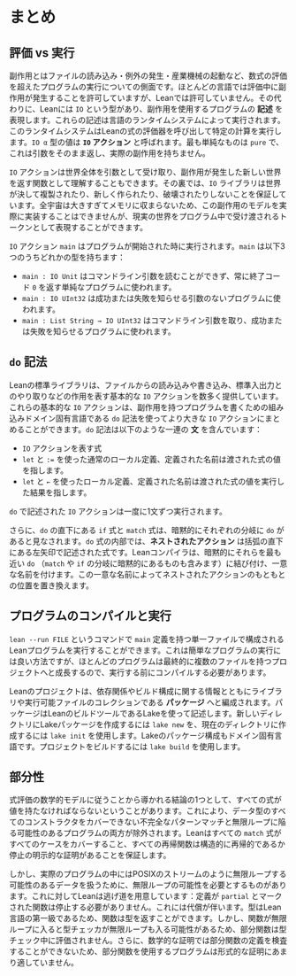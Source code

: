 <!--
# Summary
-->

# まとめ

<!--
## Evaluation vs Execution
-->

## 評価 vs 実行

<!--
Side effects are aspects of program execution that go beyond the evaluation of mathematical expressions, such as reading files, throwing exceptions, or triggering industrial machinery.
While most languages allow side effects to occur during evaluation, Lean does not.
Instead, Lean has a type called `IO` that represents _descriptions_ of programs that use side effects.
These descriptions are then executed by the language's run-time system, which invokes the Lean expression evaluator to carry out specific computations.
Values of type `IO α` are called _`IO` actions_.
The simplest is `pure`, which returns its argument and has no actual side effects.
-->

副作用とはファイルの読み込み・例外の発生・産業機械の起動など、数式の評価を超えたプログラムの実行についての側面です。ほとんどの言語では評価中に副作用が発生することを許可していますが、Leanでは許可していません。その代わりに、Leanには `IO` という型があり、副作用を使用するプログラムの **記述** を表現します。これらの記述は言語のランタイムシステムによって実行されます。このランタイムシステムはLeanの式の評価器を呼び出して特定の計算を実行します。`IO α` 型の値は **`IO` アクション** と呼ばれます。最も単純なものは `pure` で、これは引数をそのまま返し、実際の副作用を持ちません。

<!--
`IO` actions can also be understood as functions that take the whole world as an argument and return a new world in which the side effect has occurred.
Behind the scenes, the `IO` library ensures that the world is never duplicated, created, or destroyed.
While this model of side effects cannot actually be implemented, as the whole universe is too big to fit in memory, the real world can be represented by a token that is passed around through the program.
-->

`IO` アクションは世界全体を引数として受け取り、副作用が発生した新しい世界を返す関数として理解することもできます。その裏では、`IO` ライブラリは世界が決して複製されたり、新しく作られたり、破壊されたりしないことを保証しています。全宇宙は大きすぎてメモリに収まらないため、この副作用のモデルを実際に実装することはできませんが、現実の世界をプログラム中で受け渡されるトークンとして表現することができます。

<!--
An `IO` action `main` is executed when the program starts.
`main` can have one of three types:
-->

`IO` アクション `main` はプログラムが開始された時に実行されます。`main` は以下3つのうちどれかの型を持ちます：

 <!--
 * `main : IO Unit` is used for simple programs that cannot read their command-line arguments and always return exit code `0`,
 * `main : IO UInt32` is used for programs without arguments that may signal success or failure, and
 * `main : List String → IO UInt32` is used for programs that take command-line arguments and signal success or failure.
-->

 * `main : IO Unit` はコマンドライン引数を読むことができず、常に終了コード `0` を返す単純なプログラムに使われます。
 * `main : IO UInt32` は成功または失敗を知らせる引数のないプログラムに使われます。
 * `main : List String → IO UInt32` はコマンドライン引数を取り、成功または失敗を知らせるプログラムに使われます。

<!--
## `do` Notation
-->

## `do` 記法

<!--
The Lean standard library provides a number of basic `IO` actions that represent effects such as reading from and writing to files and interacting with standard input and standard output.
These base `IO` actions are composed into larger `IO` actions using `do` notation, which is a built-in domain-specific language for writing descriptions of programs with side effects.
A `do` expression contains a sequence of _statements_, which may be:
-->

Leanの標準ライブラリは、ファイルからの読み込みや書き込み、標準入出力とのやり取りなどの作用を表す基本的な `IO` アクションを数多く提供しています。これらの基本的な `IO` アクションは、副作用を持つプログラムを書くための組み込みドメイン固有言語である `do` 記法を使ってより大きな `IO` アクションにまとめることができます。`do` 記法は以下のような一連の **文** を含んでいます：

 <!--
 * expressions that represent `IO` actions,
 * ordinary local definitions with `let` and `:=`, where the defined name refers to the value of the provided expression, or
 * local definitions with `let` and `←`, where the defined name refers to the result of executing the value of the provided expression.
-->

 * `IO` アクションを表す式
 * `let` と `:=` を使った通常のローカル定義、定義された名前は渡された式の値を指します。
 * `let` と `←` を使ったローカル定義、定義された名前は渡された式の値を実行した結果を指します。

<!--
`IO` actions that are written with `do` are executed one statement at a time.
-->

`do` で記述された `IO` アクションは一度に1文ずつ実行されます。
 
<!--
Furthermore, `if` and `match` expressions that occur immediately under a `do` are implicitly considered to have their own `do` in each branch.
Inside of a `do` expression, _nested actions_ are expressions with a left arrow immediately under parentheses.
The Lean compiler implicitly lifts them to the nearest enclosing `do`, which may be implicitly part of a branch of a `match` or `if` expression, and gives them a unique name.
This unique name then replaces the origin site of the nested action.
-->

さらに、`do` の直下にある `if` 式と `match` 式は、暗黙的にそれぞれの分岐に `do` があると見なされます。`do` 式の内部では、**ネストされたアクション** は括弧の直下にある左矢印で記述された式です。Leanコンパイラは、暗黙的にそれらを最も近い `do` （`match` や `if` の分岐に暗黙的にあるものも含みます）に結び付け、一意な名前を付けます。この一意な名前によってネストされたアクションのもともとの位置を置き換えます。

<!--
## Compiling and Running Programs
-->

## プログラムのコンパイルと実行

<!--
A Lean program that consists of a single file with a `main` definition can be run using `lean --run FILE`.
While this can be a nice way to get started with a simple program, most programs will eventually graduate to a multiple-file project that should be compiled before running.
-->

`lean --run FILE` というコマンドで `main` 定義を持つ単一ファイルで構成されるLeanプログラムを実行することができます。これは簡単なプログラムの実行には良い方法ですが、ほとんどのプログラムは最終的に複数のファイルを持つプロジェクトへと成長するので、実行する前にコンパイルする必要があります。

<!--
Lean projects are organized into _packages_, which are collections of libraries and executables together with information about dependencies and a build configuration.
Packages are described using Lake, a Lean build tool.
Use `lake new` to create a Lake package in a new directory, or `lake init` to create one in the current directory.
Lake package configuration is another domain-specific language.
Use `lake build` to build a project.
-->

Leanのプロジェクトは、依存関係やビルド構成に関する情報とともにライブラリや実行可能ファイルのコレクションである **パッケージ** へと編成されます。パッケージはLeanのビルドツールであるLakeを使って記述します。新しいディレクトリにLakeパッケージを作成するには `lake new` を、現在のディレクトリに作成するには `lake init` を使用します。Lakeのパッケージ構成もドメイン固有言語です。プロジェクトをビルドするには `lake build` を使用します。

<!--
## Partiality
-->

## 部分性

<!--
One consequence of following the mathematical model of expression evaluation is that every expression must have a value.
This rules out both incomplete pattern matches that fail to cover all constructors of a datatype and programs that can fall into an infinite loop.
Lean ensures that all `match` expressions cover all cases, and that all recursive functions are either structurally recursive or have an explicit proof of termination.
-->

式評価の数学的モデルに従うことから導かれる結論の1つとして、すべての式が値を持たなければならないということがあります。これにより、データ型のすべてのコンストラクタをカバーできない不完全なパターンマッチと無限ループに陥る可能性のあるプログラムの両方が除外されます。Leanはすべての `match` 式がすべてのケースをカバーすること、すべての再帰関数は構造的に再帰的であるか停止の明示的な証明があることを保証します。

<!--
However, some real programs require the possibility of looping infinitely, because they handle potentially-infinite data, such as POSIX streams.
Lean provides an escape hatch: functions whose definition is marked `partial` are not required to terminate.
This comes at a cost.
Because types are a first-class part of the Lean language, functions can return types.
Partial functions, however, are not evaluated during type checking, because an infinite loop in a function could cause the type checker to enter an infinite loop.
Furthermore, mathematical proofs are unable to inspect the definitions of partial functions, which means that programs that use them are much less amenable to formal proof.
-->

しかし、実際のプログラムの中にはPOSIXのストリームのように無限ループする可能性のあるデータを扱うために、無限ループの可能性を必要とするものがあります。これに対してLeanは逃げ道を用意しています：定義が `partial` とマークされた関数は停止する必要がありません。これには代償が伴います。型はLean言語の第一級であるため、関数は型を返すことができます。しかし、関数が無限ループに入ると型チェッカが無限ループも入る可能性があるため、部分関数は型チェック中に評価されません。さらに、数学的な証明では部分関数の定義を検査することができないため、部分関数を使用するプログラムは形式的な証明にあまり適していません。
